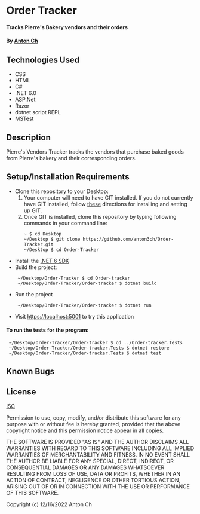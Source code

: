 # Order Tracker

#### Tracks Pierre's Bakery vendors and their orders

#### By [Anton Ch](https://github.com/anton3ch)

## Technologies Used

- CSS
- HTML
- C#
- .NET 6.0
- ASP.Net
- Razor
- dotnet script REPL
- MSTest

## Description

Pierre's Vendors Tracker tracks the vendors that purchase baked goods from Pierre's bakery and their corresponding orders.

## Setup/Installation Requirements

- Clone this repository to your Desktop:
  1. Your computer will need to have GIT installed. If you do not currently have GIT installed, follow [these](https://docs.github.com/en/get-started/quickstart/set-up-git) directions for installing and setting up GIT.
  2. Once GIT is installed, clone this repository by typing following commands in your command line:
     ```
     ~ $ cd Desktop
     ~/Desktop $ git clone https://github.com/anton3ch/Order-Tracker.git
     ~/Desktop $ cd Order-Tracker
     ```
- Install the [.NET 6 SDK](https://dotnet.microsoft.com/en-us/download/dotnet/6.0)
- Build the project:
  ```
   ~/Desktop/Order-Tracker $ cd Order-tracker
   ~/Desktop/Order-Tracker/Order-tracker $ dotnet build
  ```
- Run the project
  ```
   ~/Desktop/Order-Tracker/Order-tracker $ dotnet run
  ```
- Visit [https://localhost:5001](http://localhost:5001) to try this application

#### To run the tests for the program:
  ```
   ~/Desktop/Order-Tracker/Order-tracker $ cd ../Order-tracker.Tests
   ~/Desktop/Order-Tracker/Order-tracker.Tests $ dotnet restore
   ~/Desktop/Order-Tracker/Order-tracker.Tests $ dotnet test
  ```

## Known Bugs


## License

[ISC](https://opensource.org/licenses/ISC)

Permission to use, copy, modify, and/or distribute this software for any purpose with or without fee is hereby granted, provided that the above copyright notice and this permission notice appear in all copies.

THE SOFTWARE IS PROVIDED "AS IS" AND THE AUTHOR DISCLAIMS ALL WARRANTIES WITH REGARD TO THIS SOFTWARE INCLUDING ALL IMPLIED WARRANTIES OF MERCHANTABILITY AND FITNESS. IN NO EVENT SHALL THE AUTHOR BE LIABLE FOR ANY SPECIAL, DIRECT, INDIRECT, OR CONSEQUENTIAL DAMAGES OR ANY DAMAGES WHATSOEVER RESULTING FROM LOSS OF USE, DATA OR PROFITS, WHETHER IN AN ACTION OF CONTRACT, NEGLIGENCE OR OTHER TORTIOUS ACTION, ARISING OUT OF OR IN CONNECTION WITH THE USE OR PERFORMANCE OF THIS SOFTWARE.

Copyright (c) 12/16/2022 Anton Ch